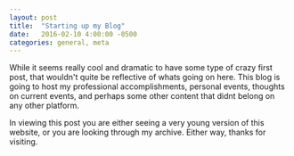 ```yaml
---
layout: post
title:  "Starting up my Blog"
date:   2016-02-10 4:00:00 -0500
categories: general, meta
---
```


While it seems really cool and dramatic to have some type of crazy first post, that wouldn't quite be reflective of whats going on here. 
This blog is going to host my professional accomplishments, personal events, thoughts on current events, and perhaps some other content that didnt belong on any other platform.

In viewing this post you are either seeing a very young version of this website, or you are looking through my archive. Either way, thanks for visiting.
